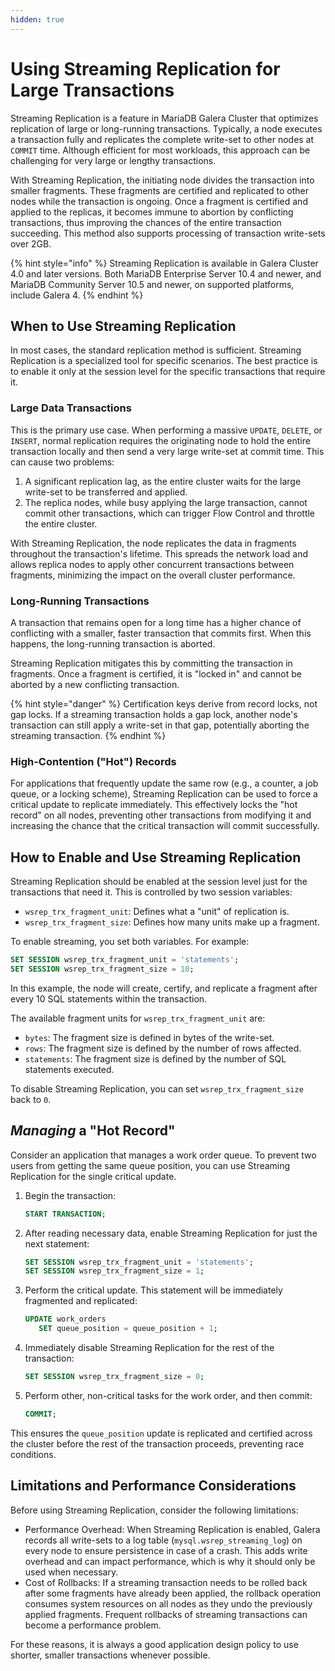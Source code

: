 ```yaml
---
hidden: true
---
```


# Using Streaming Replication for Large Transactions

Streaming Replication is a feature in MariaDB Galera Cluster that optimizes replication of large or long-running transactions. Typically, a node executes a transaction fully and replicates the complete write-set to other nodes at `COMMIT` time. Although efficient for most workloads, this approach can be challenging for very large or lengthy transactions.

With Streaming Replication, the initiating node divides the transaction into smaller fragments. These fragments are certified and replicated to other nodes while the transaction is ongoing. Once a fragment is certified and applied to the replicas, it becomes immune to abortion by conflicting transactions, thus improving the chances of the entire transaction succeeding. This method also supports processing of transaction write-sets over 2GB.

{% hint style="info" %}
Streaming Replication is available in Galera Cluster 4.0 and later versions. Both MariaDB Enterprise Server 10.4 and newer, and MariaDB Community Server 10.5 and newer, on supported platforms, include Galera 4.
{% endhint %}

## When to Use Streaming Replication

In most cases, the standard replication method is sufficient. Streaming Replication is a specialized tool for specific scenarios. The best practice is to enable it only at the session level for the specific transactions that require it.

### Large Data Transactions

This is the primary use case. When performing a massive `UPDATE`, `DELETE`, or `INSERT`, normal replication requires the originating node to hold the entire transaction locally and then send a very large write-set at commit time. This can cause two problems:

1. A significant replication lag, as the entire cluster waits for the large write-set to be transferred and applied.
2. The replica nodes, while busy applying the large transaction, cannot commit other transactions, which can trigger Flow Control and throttle the entire cluster.

With Streaming Replication, the node replicates the data in fragments throughout the transaction's lifetime. This spreads the network load and allows replica nodes to apply other concurrent transactions between fragments, minimizing the impact on the overall cluster performance.

### Long-Running Transactions

A transaction that remains open for a long time has a higher chance of conflicting with a smaller, faster transaction that commits first. When this happens, the long-running transaction is aborted.

Streaming Replication mitigates this by committing the transaction in fragments. Once a fragment is certified, it is "locked in" and cannot be aborted by a new conflicting transaction.

{% hint style="danger" %}
Certification keys derive from record locks, not gap locks. If a streaming transaction holds a gap lock, another node's transaction can still apply a write-set in that gap, potentially aborting the streaming transaction.
{% endhint %}

### High-Contention ("Hot") Records

For applications that frequently update the same row (e.g., a counter, a job queue, or a locking scheme), Streaming Replication can be used to force a critical update to replicate immediately. This effectively locks the "hot record" on all nodes, preventing other transactions from modifying it and increasing the chance that the critical transaction will commit successfully.

## How to Enable and Use Streaming Replication

Streaming Replication should be enabled at the session level just for the transactions that need it. This is controlled by two session variables:

* `wsrep_trx_fragment_unit`: Defines what a "unit" of replication is.
* `wsrep_trx_fragment_size`: Defines how many units make up a fragment.

To enable streaming, you set both variables. For example:

```sql
SET SESSION wsrep_trx_fragment_unit = 'statements';
SET SESSION wsrep_trx_fragment_size = 10;
```

In this example, the node will create, certify, and replicate a fragment after every 10 SQL statements within the transaction.

The available fragment units for `wsrep_trx_fragment_unit` are:

* `bytes`: The fragment size is defined in bytes of the write-set.
* `rows`: The fragment size is defined by the number of rows affected.
* `statements`: The fragment size is defined by the number of SQL statements executed.

To disable Streaming Replication, you can set `wsrep_trx_fragment_size` back to `0`.

## _Managing_ a "Hot Record"

Consider an application that manages a work order queue. To prevent two users from getting the same queue position, you can use Streaming Replication for the single critical update.

1.  Begin the transaction:

    ```sql
    START TRANSACTION;
    ```
2.  After reading necessary data, enable Streaming Replication for just the next statement:

    ```sql
    SET SESSION wsrep_trx_fragment_unit = 'statements';
    SET SESSION wsrep_trx_fragment_size = 1;
    ```
3.  Perform the critical update. This statement will be immediately fragmented and replicated:

    ```sql
    UPDATE work_orders
       SET queue_position = queue_position + 1;
    ```
4.  Immediately disable Streaming Replication for the rest of the transaction:

    ```sql
    SET SESSION wsrep_trx_fragment_size = 0;
    ```
5.  Perform other, non-critical tasks for the work order, and then commit:

    ```sql
    COMMIT;
    ```

This ensures the `queue_position` update is replicated and certified across the cluster before the rest of the transaction proceeds, preventing race conditions.

## Limitations and Performance Considerations

Before using Streaming Replication, consider the following limitations:

* Performance Overhead: When Streaming Replication is enabled, Galera records all write-sets to a log table (`mysql.wsrep_streaming_log`) on every node to ensure persistence in case of a crash. This adds write overhead and can impact performance, which is why it should only be used when necessary.
* Cost of Rollbacks: If a streaming transaction needs to be rolled back after some fragments have already been applied, the rollback operation consumes system resources on all nodes as they undo the previously applied fragments. Frequent rollbacks of streaming transactions can become a performance problem.

For these reasons, it is always a good application design policy to use shorter, smaller transactions whenever possible.
